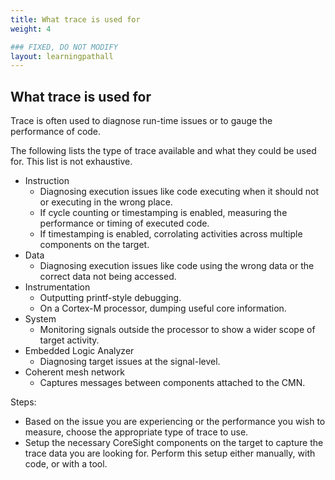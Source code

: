 ```yaml
---
title: What trace is used for
weight: 4

### FIXED, DO NOT MODIFY
layout: learningpathall
---
```


## What trace is used for
Trace is often used to diagnose run-time issues or to gauge the performance of code.

The following lists the type of trace available and what they could be used for. This list is not exhaustive.

- Instruction
  - Diagnosing execution issues like code executing when it should not or executing in the wrong place.
  - If cycle counting or timestamping is enabled, measuring the performance or timing of executed code.
  - If timestamping is enabled, corrolating activities across multiple components on the target.
- Data
  - Diagnosing execution issues like code using the wrong data or the correct data not being accessed. 
- Instrumentation
  - Outputting printf-style debugging.
  - On a Cortex-M processor, dumping useful core information.
- System
  - Monitoring signals outside the processor to show a wider scope of target activity.
- Embedded Logic Analyzer
  - Diagnosing target issues at the signal-level. 
- Coherent mesh network
  - Captures messages between components attached to the CMN.

Steps:
- Based on the issue you are experiencing or the performance you wish to measure, choose the appropriate type of trace to use.
- Setup the necessary CoreSight components on the target to capture the trace data you are looking for. Perform this setup either manually, with code, or with a tool. 

